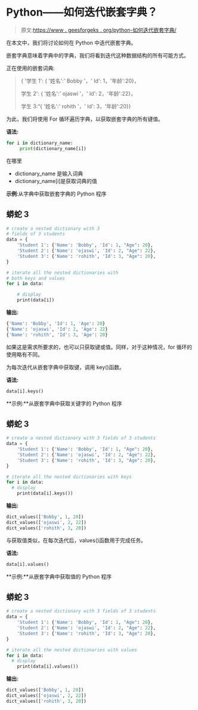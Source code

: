 # Python——如何迭代嵌套字典？

> 原文:[https://www . geesforgeks . org/python-如何迭代嵌套字典/](https://www.geeksforgeeks.org/python-how-to-iterate-over-nested-dictionary/)

在本文中，我们将讨论如何在 Python 中迭代嵌套字典。

嵌套字典意味着字典中的字典，我们将看到迭代这种数据结构的所有可能方式。

正在使用的嵌套词典:

> { '学生 1': { '姓名':' Bobby '，' Id': 1，'年龄':20}，
> 
> 学生 2': { '姓名':' ojaswi '，' Id': 2，'年龄':22}，
> 
> 学生 3:“{ '姓名':' rohith '，' Id': 3，'年龄':20}}

为此，我们将使用 For 循环遍历字典，以获取嵌套字典的所有键值。

**语法:**

```py
for i in dictionary_name:
     print(dictionary_name[i])
```

在哪里

*   dictionary_name 是输入词典
*   dictionary_name[i]是获取词典的值

**示例**:从字典中获取嵌套字典的 Python 程序

## 蟒蛇 3

```py
# create a nested dictionary with 3 
# fields of 3 students
data = {
    'Student 1': {'Name': 'Bobby', 'Id': 1, "Age": 20},
    'Student 2': {'Name': 'ojaswi', 'Id': 2, "Age": 22},
    'Student 3': {'Name': 'rohith', 'Id': 3, "Age": 20},
}

# iterate all the nested dictionaries with 
# both keys and values
for i in data:

    # display
    print(data[i])
```

**输出:**

```py
{'Name': 'Bobby', 'Id': 1, 'Age': 20}
{'Name': 'ojaswi', 'Id': 2, 'Age': 22}
{'Name': 'rohith', 'Id': 3, 'Age': 20}
```

如果这是需求所要求的，也可以只获取键或值。同样，对于这种情况，for 循环的使用略有不同。

为每次迭代从嵌套字典中获取键，调用 key()函数。

**语法:**

```py
data[i].keys()
```

**示例:**从嵌套字典中获取关键字的 Python 程序

## 蟒蛇 3

```py
# create a nested dictionary with 3 fields of 3 students
data = {
    'Student 1': {'Name': 'Bobby', 'Id': 1, "Age": 20},
    'Student 2': {'Name': 'ojaswi', 'Id': 2, "Age": 22},
    'Student 3': {'Name': 'rohith', 'Id': 3, "Age": 20},
}

# iterate all the nested dictionaries with keys
for i in data:
  # display
    print(data[i].keys())
```

**输出:**

```py
dict_values(['Bobby', 1, 20])
dict_values(['ojaswi', 2, 22])
dict_values(['rohith', 3, 20])
```

与获取值类似，在每次迭代后，values()函数用于完成任务。

**语法:**

```py
data[i].values()
```

**示例:**从嵌套字典中获取值的 Python 程序

## 蟒蛇 3

```py
# create a nested dictionary with 3 fields of 3 students
data = {
    'Student 1': {'Name': 'Bobby', 'Id': 1, "Age": 20},
    'Student 2': {'Name': 'ojaswi', 'Id': 2, "Age": 22},
    'Student 3': {'Name': 'rohith', 'Id': 3, "Age": 20},
}

# iterate all the nested dictionaries with values
for i in data:
  # display
    print(data[i].values())
```

**输出:**

```py
dict_values(['Bobby', 1, 20])
dict_values(['ojaswi', 2, 22])
dict_values(['rohith', 3, 20])
```
